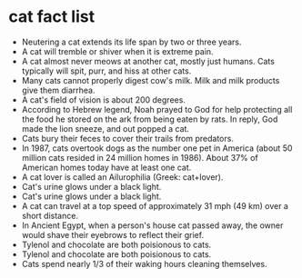 # cat fact list

- Neutering a cat extends its life span by two or three years.
- A cat will tremble or shiver when it is extreme pain.
- A cat almost never meows at another cat, mostly just humans. Cats typically will spit, purr, and hiss at other cats.
- Many cats cannot properly digest cow's milk. Milk and milk products give them diarrhea.
- A cat's field of vision is about 200 degrees.
- According to Hebrew legend, Noah prayed to God for help protecting all the food he stored on the ark from being eaten by rats. In reply, God made the lion sneeze, and out popped a cat.
- Cats bury their feces to cover their trails from predators.
- In 1987, cats overtook dogs as the number one pet in America (about 50 million cats resided in 24 million homes in 1986). About 37% of American homes today have at least one cat.
- A cat lover is called an Ailurophilia (Greek: cat+lover).
- Cat's urine glows under a black light.
- Cat's urine glows under a black light.
- A cat can travel at a top speed of approximately 31 mph (49 km) over a short distance.
- In Ancient Egypt, when a person's house cat passed away, the owner would shave their eyebrows to reflect their grief.
- Tylenol and chocolate are both poisionous to cats.
- Tylenol and chocolate are both poisionous to cats.
- Cats spend nearly 1\/3 of their waking hours cleaning themselves.